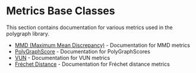 # Metrics Base Classes

This section contains documentation for various metrics used in the polygraph library.

- [MMD (Maximum Mean Discrepancy)](mmd.md) - Documentation for MMD metrics
- [PolyGraphScore](polygraphscore.md) - Documentation for PolyGraphScores
- [VUN](vun.md) - Documentation for VUN metrics
- [Fréchet Distance](frechet.md) - Documentation for Fréchet distance metrics
